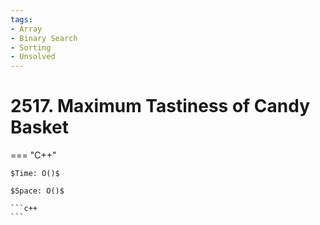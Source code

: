 ```yaml
---
tags:
- Array
- Binary Search
- Sorting
- Unsolved
---
```



# 2517. Maximum Tastiness of Candy Basket

=== "C++"

    $Time: O()$

    $Space: O()$

    ```c++
    ```